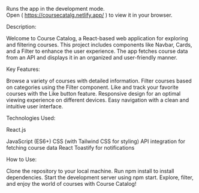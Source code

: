 Runs the app in the development mode.\
Open ( https://coursecatalg.netlify.app/ ) to view it in your browser.

Description:

Welcome to Course Catalog, a React-based web application for exploring and filtering courses. This project includes components like Navbar, Cards, and a Filter to enhance the user experience. The app fetches course data from an API and displays it in an organized and user-friendly manner.

Key Features:

Browse a variety of courses with detailed information.
Filter courses based on categories using the Filter component.
Like and track your favorite courses with the Like button feature.
Responsive design for an optimal viewing experience on different devices.
Easy navigation with a clean and intuitive user interface.


Technologies Used:

React.js

JavaScript (ES6+)
CSS (with Tailwind CSS for styling)
API integration for fetching course data
React Toastify for notifications


How to Use:

Clone the repository to your local machine.
Run npm install to install dependencies.
Start the development server using npm start.
Explore, filter, and enjoy the world of courses with Course Catalog!
